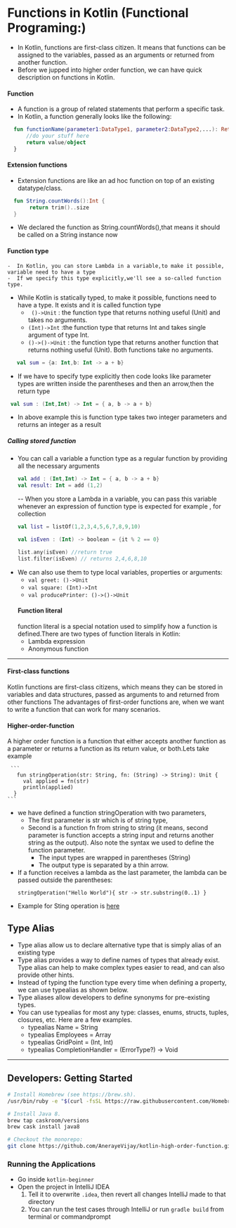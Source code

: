 # Functions in Kotlin (Functional Programing:)
- In Kotlin, functions are first-class citizen. It means that functions can be assigned to the variables, passed as an arguments or 
  returned from another function. 
- Before we jupped into higher order function, we can have quick description on  functions in Kotlin.
 #### Function 
  - A function is a group of related statements that perform a specific task.
  - In Kotlin, a function generally looks like the following:
```kotlin
  fun functionName(parameter1:DataType1, parameter2:DataType2,...): ReturnType { 
      //do your stuff here
      return value/object
  }
```
  #### Extension functions
  - Extension functions are like an ad hoc function on top of an existing datatype/class.
  ```kotlin
    fun String.countWords():Int { 
         return trim()..size
    }
  ```

  - We declared the function as String.countWords(),that means it should be called on a String instance now
   
  #### Function type
    -  In Kotlin, you can store Lambda in a variable,to make it possible, variable need to have a type
    -  If we specify this type explicitly,we'll see a so-called function type.
  - While Kotlin is statically typed, to make it possible, functions need to have a type. It exists and it is called function type
    - ``` ()->Unit``` : the function type that returns nothing useful (Unit) and takes no arguments.
    - ```(Int)->Int``` :the function type that returns Int and takes single argument of type Int.
    - ```()->()->Unit``` : the function type that returns another function that returns nothing useful (Unit). Both functions take no 
    arguments.
    
  ```kotlin
     val sum = {a: Int,b: Int -> a + b}
  ```
  - If we have to specify type explicitly then code looks like parameter types are written inside the parentheses and then an arrow,then the return type
```kotlin
 val sum : (Int,Int) -> Int = { a, b -> a + b}
```
- In above example this is function type takes two integer parameters and returns an integer as a result
##### Calling stored function
   - You can call a variable a function type as a regular function by providing all the necessary arguments
      ```kotlin
      val add : (Int,Int) -> Int = { a, b -> a + b}
      val result: Int = add (1,2)
      ```
     -- When you store a Lambda in a variable, you can pass this variable whenever an expression of function type is expected
for example , for collection 
        ```kotlin
        val list = listOf(1,2,3,4,5,6,7,8,9,10)

        val isEven : (Int) -> boolean = {it % 2 == 0}

        list.any(isEven) //return true
        list.filter(isEven) // returns 2,4,6,8,10
        ```
- We can also use them to type local variables, properties or arguments:
    - ```val greet: ()->Unit```
    - ```val square: (Int)->Int```
    - ```val producePrinter: ()->()->Unit```
  #### Function literal
  function literal is a special notation used to simplify how a function is defined.There are two types of function literals in Kotlin:
    - Lambda expression
    - Anonymous function
    
 ---------------------------------------------------
  #### First-class functions
  Kotlin functions are first-class citizens, which means they can be stored in variables and data structures, passed as arguments to
  and returned from other functions
  The advantages of first-order functions are, when we want to write a function that can work for many scenarios.
  #### Higher-order-function
  A higher order function is a function that either accepts another function as a parameter or returns a function as its return value, or 
  both.Lets take example
  

  
     ```
       fun stringOperation(str: String, fn: (String) -> String): Unit {
         val applied = fn(str)
         println(applied)
      }
    ```
   -  we have defined a function stringOperation with two parameters,
      - The first parameter is str which is of string type, 
      - Second is a function fn from string to string (it means, second parameter is function accepts a string input and returns another 
      string as the output). Also note the syntax we used to define the function parameter. 
        - The input types are wrapped in parentheses (String)
        - The output type is separated by a thin arrow.
   - If a function receives a lambda as the last parameter, the lambda can be passed outside the parentheses:
     ```
     stringOperation("Hello World"){ str -> str.substring(0..1) }
     
     ```
   - Example for Sting operation is [here](https://github.com/AnerayeVijay/kotlin-higher-order-function/blob/master/src/test/kotlin/com/vijayaneraye/string/StringOperationTest.kt)
  

    
## Type Alias 
 - Type alias allow us to declare alternative type that is simply alias of an existing type
 - Type alias provides a way to define names of types that already exist. Type alias can help to make complex types easier to read, and
   can also provide other hints.
 - Instead of typing the function type every time when defining a property, we can use typealias as shown below.
 - Type aliases allow developers to define synonyms for pre-existing types.
 - You can use typealias for most any type: classes, enums, structs, tuples, closures, etc. Here are a few examples.
    - typealias Name = String
    - typealias Employees = Array<Employee>
    - typealias GridPoint = (Int, Int)
    - typealias CompletionHandler = (ErrorType?) -> Void

  
---------------------------------
## Developers: Getting Started

```sh
# Install Homebrew (see https://brew.sh).
/usr/bin/ruby -e "$(curl -fsSL https://raw.githubusercontent.com/Homebrew/install/master/install)"

# Install Java 8.
brew tap caskroom/versions
brew cask install java8

# Checkout the monorepo:
git clone https://github.com/AnerayeVijay/kotlin-high-order-function.git
```
### Running the Applications

- Go inside `kotlin-beginner`
- Open the project in IntelliJ IDEA
  1. Tell it to overwrite `.idea`, then revert all changes IntelliJ made to that directory
  2. You can run the test cases through IntelliJ or
   run ```gradle build``` from terminal or commandprompt 

